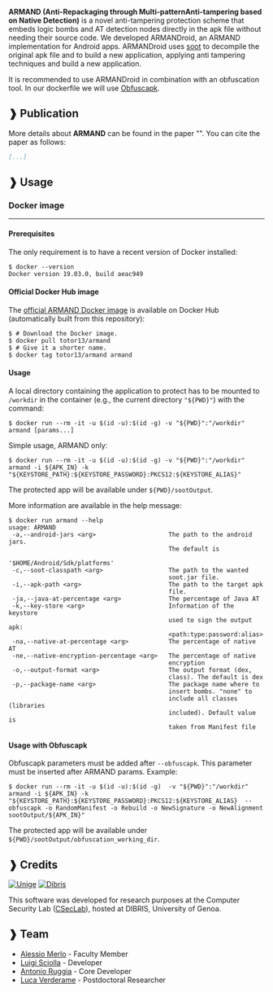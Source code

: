 **ARMAND (Anti-Repackaging through Multi-patternAnti-tampering based on Native Detection)** is a novel anti-tampering protection scheme that embeds logic bombs and AT 
detection nodes directly in the apk file without needing their source code. We developed ARMANDroid, an ARMAND implementation for Android apps.
ARMANDroid uses [soot](https://github.com/soot-oss/soot) to decompile the original apk file and to build a new application, applying anti tampering techniques and build a new application.

It is recommended to use ARMANDroid in combination with an obfuscation tool. In our dockerfile
we will use [Obfuscapk](https://github.com/ClaudiuGeorgiu/Obfuscapk).

## ❱ Publication

More details about **ARMAND** can be found in the paper
"[]()".
You can cite the paper as follows:

```BibTeX
[...]
```

## ❱ Usage

### Docker image

----------------------------------------------------------------------------------------

#### Prerequisites

The only requirement is to have a recent version of Docker installed:

```Shell
$ docker --version
Docker version 19.03.0, build aeac949
```

#### Official Docker Hub image

The [official ARMAND Docker image]()
is available on Docker Hub (automatically built from this repository):

```Shell
$ # Download the Docker image.
$ docker pull totor13/armand
$ # Give it a shorter name.
$ docker tag totor13/armand armand
```

#### Usage
A local directory containing the application to protect has to be
mounted to `/workdir` in the container (e.g., the current directory `"${PWD}"`) with the
command:
```Shell
$ docker run --rm -it -u $(id -u):$(id -g) -v "${PWD}":"/workdir" armand [params...]
```

Simple usage, ARMAND only:
```Shell
$ docker run --rm -it -u $(id -u):$(id -g) -v "${PWD}":"/workdir" armand -i ${APK_IN} -k "${KEYSTORE_PATH}:${KEYSTORE_PASSWORD}:PKCS12:${KEYSTORE_ALIAS}"
```
The protected app will be available under `${PWD}/sootOutput`.

More information are available in the help message:

```Shell
$ docker run armand --help
usage: ARMAND
 -a,--android-jars <arg>                    The path to the android jars.
                                            The default is
                                            '$HOME/Android/Sdk/platforms'
 -c,--soot-classpath <arg>                  The path to the wanted
                                            soot.jar file.
 -i,--apk-path <arg>                        The path to the target apk
                                            file.
 -ja,--java-at-percentage <arg>             The percentage of Java AT
 -k,--key-store <arg>                       Information of the keystore
                                            used to sign the output apk:
                                            <path:type:password:alias>
 -na,--native-at-percentage <arg>           The percentage of native AT
 -ne,--native-encryption-percentage <arg>   The percentage of native
                                            encryption
 -o,--output-format <arg>                   The output format (dex,
                                            class). The default is dex
 -p,--package-name <arg>                    The package name where to
                                            insert bombs. "none" to
                                            include all classes (libraries
                                            included). Default value is
                                            taken from Manifest file

```


#### Usage with Obfuscapk
Obfuscapk parameters must be added after `--obfuscapk`. This parameter must be inserted after ARMAND params.
Example:
```Shell
$ docker run --rm -it -u $(id -u):$(id -g)  -v "${PWD}":"/workdir" armand -i ${APK_IN} -k "${KEYSTORE_PATH}:${KEYSTORE_PASSWORD}:PKCS12:${KEYSTORE_ALIAS}  --obfuscapk -o RandomManifest -o Rebuild -o NewSignature -o NewAlignment sootOutput/${APK_IN}"
```

The protected app will be available under `${PWD}/sootOutput/obfuscation_working_dir`.




## ❱ Credits

[![Unige](https://intranet.dibris.unige.it/img/logo_unige.gif)](https://unige.it/en/)
[![Dibris](https://intranet.dibris.unige.it/img/logo_dibris.gif)](https://www.dibris.unige.it/en/)

This software was developed for research purposes at the Computer Security Lab
([CSecLab](https://csec.it/)), hosted at DIBRIS, University of Genoa.



## ❱ Team

* [Alessio Merlo](https://csec.it/people/alessio_merlo/) - Faculty Member
* [Luigi Sciolla](https://github.com/Killuaa27/) - Developer
* [Antonio Ruggia](https://github.com/totoR13) - Core Developer
* [Luca Verderame](https://csec.it/people/luca_verderame/) - Postdoctoral Researcher
